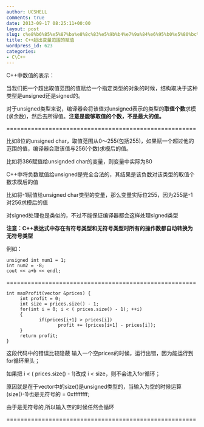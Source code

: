 ```yaml
---
author: UCSHELL
comments: true
date: 2013-09-17 08:25:11+00:00
layout: post
slug: c%e8%b6%85%e5%87%ba%e8%8c%83%e5%9b%b4%e7%9a%84%e6%95%b0%e5%80%bc%e7%9a%84%e8%a1%a8%e7%a4%ba
title: C++超出变量范围的赋值
wordpress_id: 623
categories:
- C\C++
---
```


C++中数值的表示：

当我们把一个超出取值范围的值赋给一个指定类型的对象的时候，结构取决于这种类型是unsigned还是signed的。

对于unsigned类型来说，编译器会将该值对unsigned表示的类型的**取值个数**求模(求余数)，然后去所得值。**注意是能够取值的个数，不是最大的值。**

======================================================

比如8位的unsigned char，取值范围从0～255(包括255)，如果赋一个超过他的范围的值，编译器会取该值与256(个数)求模后的值。

比如将386赋值给unsignded char的变量，则变量中实际为80

C++中将负数赋值给unsigned是完全合法的，其结果是该负数对该类型的取值个数求模后的值

比如将-1赋值给unsigned char类型的变量，那么变量实际位255，因为255是-1对256求模后的值

对signed处理也是类似的，不过不能保证编译器都会这样处理signed类型

**注意：C++表达式中存在有符号类型和无符号类型时所有的操作数都自动转换为无符号类型**

例如：

    unsigned int num1 = 1;
    int num2 = -8;
    cout << a+b << endl;

======================================================

    
    int maxProfit(vector &prices) { 
         int profit = 0; 
         int size = prices.size() - 1; 
         for(int i = 0; i < ( prices.size() - 1); ++i)
         {           
                if(prices[i+1] > prices[i]) 
                       profit += (prices[i+1] - prices[i]); 
         } 
         return profit; 
    }


这段代码中的错误比较隐蔽
输入一个空prices的时候，运行出错，因为能运行到for循环里头；

如果把 i < ( prices.size() - 1)改成 i < size，则不会进入for循环；

原因就是在于vector中的size()是unsigned类型的，当输入为空的时候运算(size()-1)也是无符号的 = 0xffffffff;

由于是无符号的,所以输入空的时候任然会循环

======================================================
